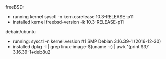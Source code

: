 freeBSD:
- running kernel
  sysctl -n kern.osrelease 
  10.3-RELEASE-p11
- installed kernel
  freebsd-version -k 
  10.3-RELEASE-p11

debain/ubuntu
- running:
  sysctl -n kernel.version
  #1 SMP Debian 3.16.39-1 (2016-12-30)
- installed 
  dpkg -l | grep linux-image-$(uname -r) | awk '{print $3}'
  3.16.39-1+deb8u2
  